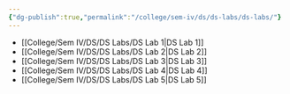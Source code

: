 ```yaml
---
{"dg-publish":true,"permalink":"/college/sem-iv/ds/ds-labs/ds-labs/"}
---
```



- [[College/Sem IV/DS/DS Labs/DS Lab 1\|DS Lab 1]]
- [[College/Sem IV/DS/DS Labs/DS Lab 2\|DS Lab 2]]
- [[College/Sem IV/DS/DS Labs/DS Lab 3\|DS Lab 3]]
- [[College/Sem IV/DS/DS Labs/DS Lab 4\|DS Lab 4]]
- [[College/Sem IV/DS/DS Labs/DS Lab 5\|DS Lab 5]]


